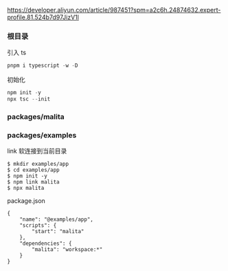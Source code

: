 https://developer.aliyun.com/article/987451?spm=a2c6h.24874632.expert-profile.81.524b7d97JizV1l

### 根目录

引入 ts

```js
pnpm i typescript -w -D
```

初始化

```js
npm init -y
npx tsc --init
```

### packages/malita

### packages/examples

link 软连接到当前目录

```
$ mkdir examples/app
$ cd examples/app
$ npm init -y
$ npm link malita
$ npx malita
```

package.json

```
{
    "name": "@examples/app",
    "scripts": {
        "start": "malita"
    },
    "dependencies": {
        "malita": "workspace:*"
    }
}
```
